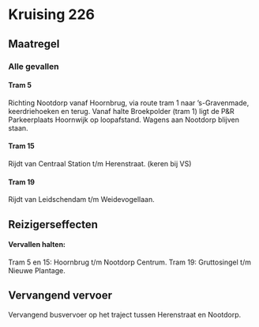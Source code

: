 # Kruising 226
## Maatregel
### Alle gevallen

#### Tram 5
Richting Nootdorp vanaf Hoornbrug, via route tram 1 naar ’s-Gravenmade, keerdriehoeken en terug. Vanaf halte Broekpolder (tram 1) ligt de P&R Parkeerplaats Hoornwijk op loopafstand.
Wagens aan Nootdorp blijven staan.

#### Tram 15
Rijdt van Centraal Station t/m Herenstraat. (keren bij VS)

#### Tram 19
Rijdt van Leidschendam t/m Weidevogellaan.

## Reizigerseffecten

#### Vervallen halten:
Tram 5 en 15: Hoornbrug t/m Nootdorp Centrum.
Tram 19: Gruttosingel t/m Nieuwe Plantage.

## Vervangend vervoer
Vervangend busvervoer op het traject tussen Herenstraat en Nootdorp.
